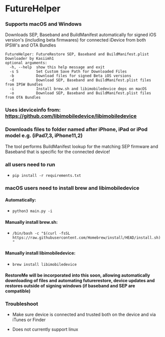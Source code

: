# FutureHelper 

### Supports macOS and Windows

Downloads SEP, Baseband and BuildManifest automatically for signed iOS version's (including beta firmwares) for connected iDevice from both IPSW's and OTA Bundles

```
FutureHelper: FutureRestore SEP, Baseband and BuildManifest.plist Downloader by Kasiimh1
optional arguments:
  -h, --help  show this help message and exit
  -s S        Set Custom Save Path for Downloaded Files
  -b          Download files for signed Beta iOS versions
  -d          Download SEP, Baseband and BuildManifest.plist files from IPSW Bundles
  -i          Install brew.sh and libimobiledevice deps on macOS
  -o          Download SEP, Baseband and BuildManifest.plist files from OTA Bundles
```

### Uses ideviceinfo from: https://github.com/libimobiledevice/libimobiledevice

### Downloads files to folder named after iPhone, iPad or iPod model e.g. (iPad7,3, iPhone11,2)

The tool performs BuildManifest lookup for the matching SEP firmware and Baseband that is specific for the connected device!

### all users need to run 

- ``` pip install -r requirements.txt ```

### macOS users need to install brew and libimobiledevice 

#### Automatically:

- ``` python3 main.py -i ```

#### Manually install brew.sh:

- ``` /bin/bash -c "$(curl -fsSL https://raw.githubusercontent.com/Homebrew/install/HEAD/install.sh)" ```

#### Manually install libimobiledevice:

- ``` brew install libimobiledevice ```

#### RestoreMe will be incorporated into this soon, allowing automatically downloading of files and automating futurerestore, device updates and restores outside of signing windows (if baseband and SEP are compatible)

### Troubleshoot

- Make sure device is connected and trusted both on the device and via iTunes or Finder

- Does not currently support linux
